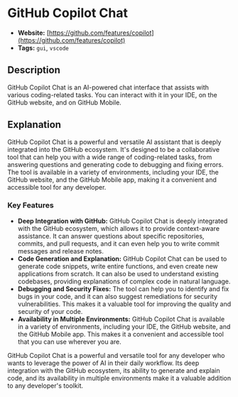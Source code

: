 # GitHub Copilot Chat

- **Website:** [https://github.com/features/copilot](https://github.com/features/copilot)
- **Tags:** `gui`, `vscode`

## Description

GitHub Copilot Chat is an AI-powered chat interface that assists with various coding-related tasks. You can interact with it in your IDE, on the GitHub website, and on GitHub Mobile.

## Explanation

GitHub Copilot Chat is a powerful and versatile AI assistant that is deeply integrated into the GitHub ecosystem. It's designed to be a collaborative tool that can help you with a wide range of coding-related tasks, from answering questions and generating code to debugging and fixing errors. The tool is available in a variety of environments, including your IDE, the GitHub website, and the GitHub Mobile app, making it a convenient and accessible tool for any developer.

### Key Features

*   **Deep Integration with GitHub:** GitHub Copilot Chat is deeply integrated with the GitHub ecosystem, which allows it to provide context-aware assistance. It can answer questions about specific repositories, commits, and pull requests, and it can even help you to write commit messages and release notes.
*   **Code Generation and Explanation:** GitHub Copilot Chat can be used to generate code snippets, write entire functions, and even create new applications from scratch. It can also be used to understand existing codebases, providing explanations of complex code in natural language.
*   **Debugging and Security Fixes:** The tool can help you to identify and fix bugs in your code, and it can also suggest remediations for security vulnerabilities. This makes it a valuable tool for improving the quality and security of your code.
*   **Availability in Multiple Environments:** GitHub Copilot Chat is available in a variety of environments, including your IDE, the GitHub website, and the GitHub Mobile app. This makes it a convenient and accessible tool that you can use wherever you are.

GitHub Copilot Chat is a powerful and versatile tool for any developer who wants to leverage the power of AI in their daily workflow. Its deep integration with the GitHub ecosystem, its ability to generate and explain code, and its availability in multiple environments make it a valuable addition to any developer's toolkit.
